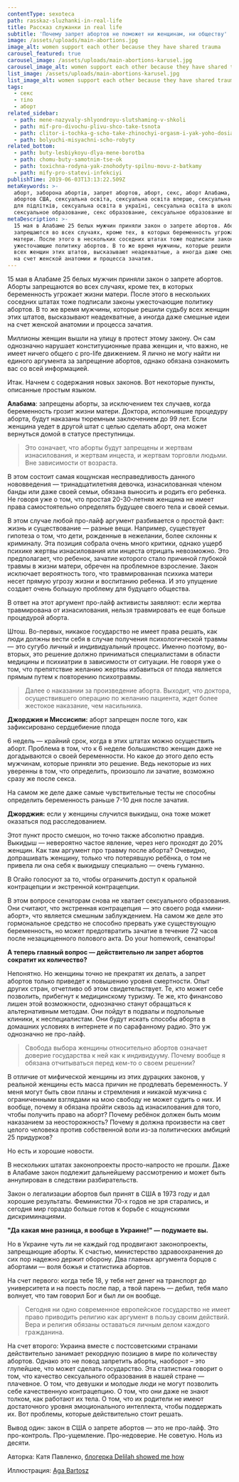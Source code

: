 ```yaml
---
contentType: sexoteca
path: rasskaz-sluzhanki-in-real-life
title: Рассказ служанки in real life
subtitle: 'Почему запрет абортов не поможет ни женщинам, ни обществу'
image: /assets/uploads/main-abortions.jpg
image_alt: women support each other because they have shared trauma
carousel_featured: true
carousel_image: /assets/uploads/main-abortions-karusel.jpg
carousel_image_alt: women support each other because they have shared trauma
list_image: /assets/uploads/main-abortions-karusel.jpg
list_image_alt: women support each other because they have shared trauma
tags:
  - секс
  - тіло
  - аборт
related_sidebar:
  - path: mene-nazyvaly-shlyondroyu-slutshaming-v-shkoli
  - path: mif-pro-divochu-plivu-shco-take-tsnota
  - path: clitor-i-tochka-g-scho-take-zhinochyi-orgasm-i-yak-yoho-dosiahty
  - path: bolyuchi-misyachni-scho-robyty
related_bottom:
  - path: buty-lesbiykoyu-dlya-mene-borotba
  - path: chomu-buty-samotnim-tse-ok
  - path: toxichna-rodyna-yak-znohodyty-spilnu-movu-z-batkamy
  - path: mify-pro-statevi-infekciyi
publishTime: 2019-06-03T13:13:22.509Z
metaKeywords: >-
  аборт, заборона абортів, запрет абортов, аборт, секс, аборт Алабама, запрет
  абортов США, сексуальна освіта, сексуальна освіта вперше, сексуальна освіта
  для підлітків, сексуальна освіта в україні, сексуальна освіта в школах,
  сексуальное образование, секс образование, сексуальное образование вперше
metaDescription: >-
  15 мая в Алабаме 25 белых мужчин приняли закон о запрете абортов. Аборты
  запрещаются во всех случаях, кроме тех, в которых беременность угрожает жизни
  матери. После этого в нескольких соседних штатах тоже подписали законы
  ужесточающие политику абортов. В то же время мужчины, которые решили судьбу
  всех женщин этих штатов, высказывают неадекватные, а иногда даже смешные идеи
  на счет женской анатомии и процесса зачатия.
---
```

15 мая в Алабаме 25 белых мужчин приняли закон о запрете абортов. Аборты запрещаются во всех случаях, кроме тех, в которых беременность угрожает жизни матери. После этого в нескольких соседних штатах тоже подписали законы ужесточающие политику абортов. В то же время мужчины, которые решили судьбу всех женщин этих штатов, высказывают неадекватные, а иногда даже смешные идеи на счет женской анатомии и процесса зачатия.

Миллионы женщин вышли на улицу в протест этому закону. Он сам однозначно нарушает конституционные права женщин и, что важно, не имеет ничего общего с pro-life движением. Я лично не могу найти ни единого аргумента за запрещение абортов, однако обязана ознакомить вас со всей информацией. 

Итак. Начнем с содержания новых законов. Вот некоторые пункты, описанные простым языком.

**Алабама**: запрещены аборты, за исключением тех случаев, когда беременность грозит жизни матери. Доктора, исполнившие процедуру аборта, будут наказаны тюремным заключением до 99 лет. Если женщина уедет в другой штат с целью сделать аборт, она может вернуться домой в статусе преступницы.

> Это означает, что аборты будут запрещены и жертвам изнасилования, и жертвам инцеста, и жертвам торговли людьми. Вне зависимости от возраста. 

В этом состоит самая кощунская несправедливость данного нововведения — тринадцатилетняя девочка, изнасилованная членом банды или даже своей семьи, обязана выносить и родить его ребенка. Не говоря уже о том, что простая 20-30-летняя женщина не имеет права самостоятельно определять будущее своего тела и своей семьи.

В этом случае любой про-лайф аргумент разбивается о простой факт: жизнь и существование — разные вещи. Например, существует гипотеза о том, что дети, рожденные в нежелании, более склонны к криминалу. Эта позиция собрала очень много критики, однако ущерб психике жертвы изнасилования или инцеста отрицать невозможно. Это предполагает, что ребенок, зачатие которого стало причиной глубокой травмы в жизни матери, обречен на проблемное взросление. Закон исключает вероятность того, что травмированная психика матери несет прямую угрозу жизни и воспитанию ребенка. И это упущение создает очень большую проблему для будущего общества.

В ответ на этот аргумент про-лайф активисты заявляют: если жертва травмирована от изнасилования, нельзя травмировать ее еще больше процедурой аборта. 

Штош. Во-первых, никакое государство не имеет права решать, как люди должны вести себя в случае получения психологической травмы — это сугубо личный и индивидуальный процесс. Именно поэтому, во-вторых, это решение должно приниматься специалистами в области медицины и психиатрии в зависимости от ситуации. Не говоря уже о том, что препятствие желанию жертвы избавиться от плода является прямым путем к повторению психотравмы.

> Далее о наказании за произведение аборта. Выходит, что доктора, осуществившего операцию по желанию пациента, ждет более жестокое наказание, чем насильника.

**Джорджия и Миссисипи:** аборт запрещен после того, как зафиксировано сердцебиение плода

6 недель — крайний срок, когда в этих штатах можно осуществить аборт. Проблема в том, что к 6 неделе большинство женщин даже не догадываются о своей беременности. Но какое до этого дело есть мужчинам, которые приняли это решение. Ведь некоторые из них уверенны в том, что определить, произошло ли зачатие, возможно сразу же после секса.

На самом же деле даже самые чувствительные тесты не способны определить беременность раньше 7-10 дня после зачатия.

**Джорджия:** если у женщины случился выкидыш, она тоже может оказаться под расследованием.

Этот пункт просто смешон, но точно также абсолютно правдив. Выкидыш — невероятно частое явление, через него проходят до 20% женщин. Как там аргумент про травму после аборта? Очевидно, допрашивать женщину, только что потерявшую ребёнка, о том не привела ли она себя к выкидышу специально —  очень гуманно.

В Огайо голосуют за то, чтобы ограничить доступ к оральной контрацепции и экстренной контрацепции.

В этом вопросе сенаторам снова не хватает сексуального образования. Они считают, что экстренная контрацепция — это своего рода «мини-аборт», что является смешным заблуждением. На самом же деле это гормональное средство не способно прервать уже существующую беременность, но может предотвратить зачатие в течение 72 часов после незащищенного полового акта. Do your homework, сенаторы!

**А теперь главный вопрос — действительно ли запрет абортов сократит их количество?**

Непонятно. Но женщины точно не прекратят их делать, а запрет абортов только приведет к повышению уровня смертности. Опыт других стран, отчетливо об этом свидетельствует. Те, кто может себе позволить, прибегнут к медицинскому туризму. Те же, кто финансово лишен этой возможности, однозначно станут обращаться к альтернативным методам. Они пойдут в подвалы и подпольные клиники, к неспециалистам. Они будут искать способы аборта в домашних условиях в интернете и по сарафанному радио. Это уж однозначно не про-лайф.

> Свобода выбора женщины относительно абортов означает доверие государства к ней как к индивидууму. Почему вообще я обязана отчитываться перед кем-то о своем решении? 

В отличие от мифической женщины из этих дурацких законов, у реальной женщины есть масса причин не продлевать беременность. У меня могут быть свои планы и стремления и никакой мужчина с ограниченными взглядами на мою свободу не может судить о них. И вообще, почему я обязана пройти сквозь ад изнасилования для того, чтобы получить право на аборт? Почему ребёнок должен быть моим наказанием за неосторожность? Почему я должна произвести на свет целого человека против собственной воли из-за политических амбиций 25 придурков?

Но есть и хорошие новости.

В нескольких штатах законопроекты просто-напросто не прошли. Даже в Алабаме закон подлежит дальнейшему рассмотрению и может быть аннулирован в следствии разбирательств. 

Закон о легализации абортов был принят в США в 1973 году и дал хорошие результаты. Феминистки 70-х годов не зря старались, и сегодня мир гораздо больше готов к борьбе с кощунскими дискриминациями.

**"Да какая мне разница, я вообще в Украине!" —  подумаете вы.**

Но в Украине чуть ли не каждый год продвигают законопроекты, запрещающие аборты. К счастью, министерство здравоохранения до сих пор надежно держит оборону. Два главных аргумента борцов с абортами — воля божья и статистика абортов.

На счет первого: когда тебе 18, у тебя нет денег на транспорт до университета и на поесть после пар, а твой парень — дебил, тебя мало волнует, что там говорил Бог и был ли он вообще. 

> Сегодня ни одно современное европейское государство не имеет право приводить религию как аргумент в пользу своим действий. Вера и религия обязаны оставаться личным делом каждого гражданина.

На счет второго: Украина вместе с постсоветскими странами действительно занимает рекордную позицию в мире по количеству абортов. Однако это не повод запретить аборты, наоборот – это глупейшее, что может сделать государство. Эта статистика говорит о том, что качество сексуального образования в нашей стране — плачевное. О том, что девушки и молодые люди не могут позволить себе качественную контрацепцию. О том, что они даже не знают толком, как работают их тела. О том, что их родители не имеют достаточного уровня эмоционального интеллекта, чтобы поддержать их. Вот проблемы, которые действительно стоит решать.

Вывод один: закон в США о запрете абортов — это не про-лайф. Это про-контроль. Про-ущемление. Про-недоверие. Не советую. Ноль из десяти.



Авторка: Катя Павленко, [блогерка Delilah showed me how](https://delilahshowedmehow.home.blog/2019/04/23/handmaids-tail-irl/)

Иллюстрация: [Aga Bartosz](https://www.instagram.com/agabartosz/)
